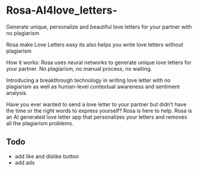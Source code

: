 # Rosa-AI4love_letters-

Generate unique, personalize and beautiful love letters for your partner with no plagiarism 


Rosa make Love Letters easy its also helps you write love letters without plagiarism



How it works: Rosa uses neural networks to generate unique love letters for your partner. No plagiarism, no manual process, no waiting.

Introducing a breakthrough technology in writing love letter with no plagiarism as well as human-level contextual awareness and sentiment analysis.

Have you ever wanted to send a love letter to your partner but didn’t have the time or the right words to express yourself? Rosa is here to help. Rosa is an AI generated love letter app that personalizes your letters and removes all the plagiarism problems.



## Todo

- add like and dislike button
- add ads


